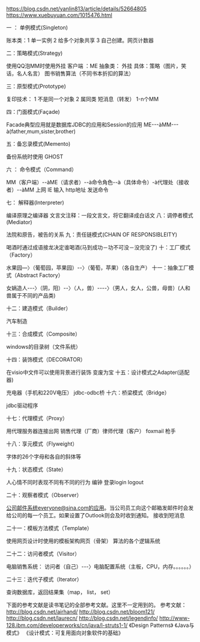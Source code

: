 https://blog.csdn.net/yanlin813/article/details/52664805
https://www.xuebuyuan.com/1015476.html

一 ： 单例模式(Singleton)
 

账本类：1 单一实例 2 给多个对象共享 3 自己创建。网页计数器
  
二：策略模式(Strategy)  
 
使用QQ泡MM时使用外挂  客户端 ：ME 抽象类： 外挂 具体：策略（图片，笑话，名人名言）
图书销售算法（不同书本折扣的算法）
 
三：原型模式(Prototype)
 
复印技术： 1 不是同一个对象 2 属同类
短消息（转发） 1-n个MM
 
四：门面模式(Façade)
 
Facade典型应用就是数据库JDBC的应用和Session的应用
ME---àMM---à(father,mum,sister,brother)
 
五：备忘录模式(Memento)
 
备份系统时使用
GHOST
 
六 ： 命令模式（Command）
 
MM（客户端）--àME（请求者）--à命令角色--à（具体命令）-à代理处（接收者）--àMM
上网 IE 输入 http地址 发送命令
 
七： 解释器(Interpreter)
 
编译原理之编译器
文言文注释：一段文言文，将它翻译成白话文
八：调停者模式(Mediator)
 
法院和原告，被告的关系
九：责任链模式(CHAIN OF RESPONSIBLEITY)
 
喝酒时通过成语接龙决定谁喝酒(马到成功－功不可没－没完没了)
十：工厂模式（Factory）

 
水果园—〉（葡萄园，苹果园）--〉（葡萄，苹果）（各自生产）
十一：抽象工厂模式（Abstract Factory）
 
女娲造人---〉（阴，阳）--〉（人，兽）----〉（男人，女人，公兽，母兽）(人和兽属于不同的产品类)
 
十二：建造模式（Builder）
 
汽车制造
 
十三：合成模式（Composite）
 
windows的目录树（文件系统）
 
十四：装饰模式（DECORATOR）
 
在visio中文件可以使用背景进行装饰
变废为宝
十五：设计模式之Adapter(适配器)
 
充电器（手机和220V电压）
jdbc-odbc桥
十六：桥梁模式（Bridge）
 
jdbc驱动程序
 
十七：代理模式（Proxy）
 
用代理服务器连接出网
销售代理（厂商）律师代理（客户）
foxmail
枪手
 
十八：享元模式（Flyweight）
 
字体的26个字母和各自的斜体等
 
十九：状态模式（State）
 
人心情不同时表现不同有不同的行为
编钟
登录login logout
 
二十：观察者模式（Observer）
 
公司邮件系统everyone@sina.com的应用。当公司员工向这个邮箱发邮件时会发给公司的每一个员工。如果设置了Outlook则会及时收到通知。
接收到短消息
 
二十一：模板方法模式（Template）
 
使用网页设计时使用的模板架构网页（骨架） 算法的各个逻辑系统
 
二十二：访问者模式（Visitor）
 
电脑销售系统： 访问者（自己）---〉电脑配置系统（主板，CPU，内存。。。。。。）
 
二十三：迭代子模式（Iterator）
 
查询数据库，返回结果集（map， list， set）
 
下面的参考文献是读书笔记的全部参考文献。这里不一定用到的。
参考文献：
http://blog.csdn.net/airhand/
http://blog.csdn.net/bloom121/
http://blog.csdn.net/laurecn/
http://blog.csdn.net/legendinfo/
http://www-128.ibm.com/developerworks/cn/java/l-struts1-1/
《Design Patterns》
《Java与模式》
《设计模式：可复用面向对象软件的基础》